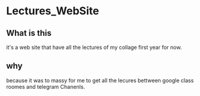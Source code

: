 # Lectures_WebSite

## What is this 

it's a web site that have all the lectures of my collage first year for now.

## why 

because it was to massy for me to get all the lecures bettween google class roomes and telegram Chanenls.
